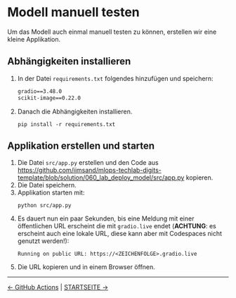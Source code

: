 # Modell manuell testen

Um das Modell auch einmal manuell testen zu können, erstellen wir eine kleine Applikation.

## Abhängigkeiten installieren

1. In der Datei `requirements.txt` folgendes hinzufügen und speichern:
    ```diff
    gradio==3.48.0
    scikit-image==0.22.0
    ```
2. Danach die Abhängigkeiten installieren.
    ```shell
    pip install -r requirements.txt
    ```

## Applikation erstellen und starten

1. Die Datei `src/app.py` erstellen und den Code aus https://github.com/iimsand/mlops-techlab-digits-template/blob/solution/060_lab_deploy_model/src/app.py kopieren.
1. Die Datei speichern.
1. Applikation starten mit:
    ```shell
    python src/app.py
    ```
1. Es dauert nun ein paar Sekunden, bis eine Meldung mit einer öffentlichen URL erscheint die mit `gradio.live` endet (**ACHTUNG**: es erscheint auch eine lokale URL, diese kann aber mit Codespaces nicht genutzt werden!):
    ```
    Running on public URL: https://<ZEICHENFOLGE>.gradio.live
    ```
1. Die URL kopieren und in einem Browser öffnen.

---

[← GitHub Actions](050_lab_github_actions.md) | [STARTSEITE →](../README.md)
